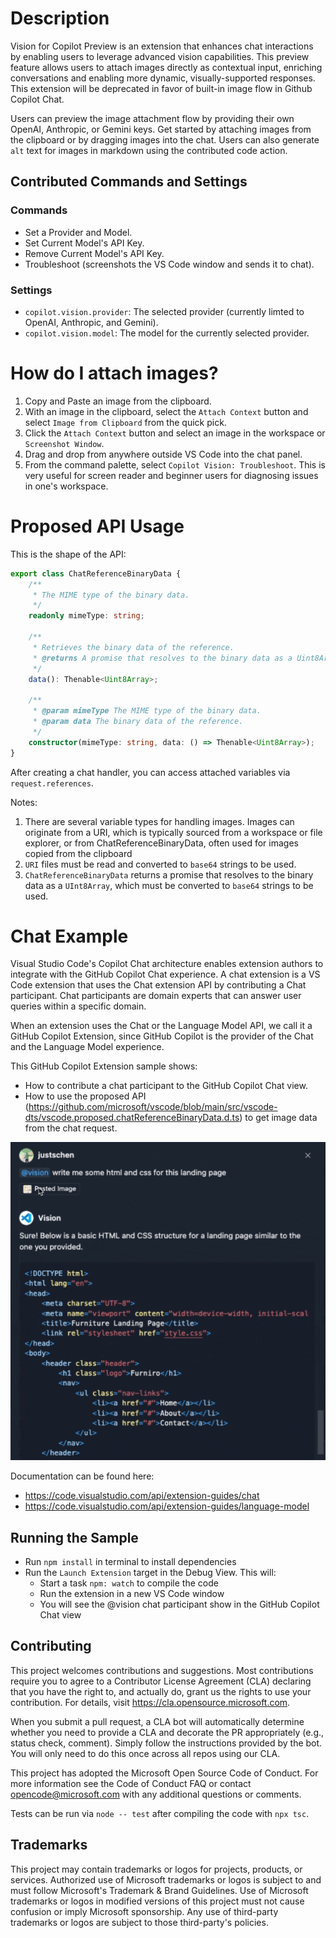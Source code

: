# Description

Vision for Copilot Preview is an extension that enhances chat interactions by enabling users to leverage advanced vision capabilities. This preview feature allows users to attach images directly as contextual input, enriching conversations and enabling more dynamic, visually-supported responses. This extension will be deprecated in favor of built-in image flow in Github Copilot Chat. 

Users can preview the image attachment flow by providing their own OpenAI, Anthropic, or Gemini keys. Get started by attaching images from the clipboard or by dragging images into the chat. Users can also generate `alt` text for images in markdown using the contributed code action.

## Contributed Commands and Settings
### Commands
- Set a Provider and Model.
- Set Current Model's API Key.
- Remove Current Model's API Key.
- Troubleshoot (screenshots the VS Code window and sends it to chat).

### Settings
- `copilot.vision.provider`: The selected provider (currently limted to OpenAI, Anthropic, and Gemini).
- `copilot.vision.model`: The model for the currently selected provider.


# How do I attach images?
1. Copy and Paste an image from the clipboard.
2. With an image in the clipboard, select the `Attach Context` button and select `Image from Clipboard` from the quick pick.
3. Click the `Attach Context` button and select an image in the workspace or `Screenshot Window`.
4. Drag and drop from anywhere outside VS Code into the chat panel.
5. From the command palette, select `Copilot Vision: Troubleshoot`. This is very useful for screen reader and beginner users for diagnosing issues in one's workspace.


# Proposed API Usage
This is the shape of the API:
```ts
export class ChatReferenceBinaryData {
	/**
	 * The MIME type of the binary data.
	 */
	readonly mimeType: string;

	/**
	 * Retrieves the binary data of the reference.
	 * @returns A promise that resolves to the binary data as a Uint8Array.
	 */
	data(): Thenable<Uint8Array>;

	/**
	 * @param mimeType The MIME type of the binary data.
	 * @param data The binary data of the reference.
	 */
	constructor(mimeType: string, data: () => Thenable<Uint8Array>);
}
```
After creating a chat handler, you can access attached variables via `request.references`.

Notes:
1. There are several variable types for handling images. Images can originate from a URI, which is typically sourced from a workspace or file explorer, or from ChatReferenceBinaryData, often used for images copied from the clipboard
2. `URI` files must be read and converted to `base64` strings to be used.
3. `ChatReferenceBinaryData` returns a promise that resolves to the binary data as a `UInt8Array`, which must be converted to `base64` strings to be used.

# Chat Example

Visual Studio Code's Copilot Chat architecture enables extension authors to integrate with the GitHub Copilot Chat experience. A chat extension is a VS Code extension that uses the Chat extension API by contributing a Chat participant. Chat participants are domain experts that can answer user queries within a specific domain.

When an extension uses the Chat or the Language Model API, we call it a GitHub Copilot Extension, since GitHub Copilot is the provider of the Chat and the Language Model experience.

This GitHub Copilot Extension sample shows:

- How to contribute a chat participant to the GitHub Copilot Chat view.
- How to use the proposed API (https://github.com/microsoft/vscode/blob/main/src/vscode-dts/vscode.proposed.chatReferenceBinaryData.d.ts) to get image data from the chat request. 

![Screenshot of a chat exchange. A user asks for HTML and CSS for a landing page. The response provides a basic HTML structure with a header, navigation links (Home, About, Contact), and a link to an external CSS file.](./assets/demo.gif)

Documentation can be found here:
- https://code.visualstudio.com/api/extension-guides/chat
- https://code.visualstudio.com/api/extension-guides/language-model

## Running the Sample

- Run `npm install` in terminal to install dependencies
- Run the `Launch Extension` target in the Debug View. This will:
	- Start a task `npm: watch` to compile the code
	- Run the extension in a new VS Code window
	- You will see the @vision chat participant show in the GitHub Copilot Chat view


## Contributing
This project welcomes contributions and suggestions. Most contributions require you to agree to a Contributor License Agreement (CLA) declaring that you have the right to, and actually do, grant us the rights to use your contribution. For details, visit https://cla.opensource.microsoft.com.

When you submit a pull request, a CLA bot will automatically determine whether you need to provide a CLA and decorate the PR appropriately (e.g., status check, comment). Simply follow the instructions provided by the bot. You will only need to do this once across all repos using our CLA.

This project has adopted the Microsoft Open Source Code of Conduct. For more information see the Code of Conduct FAQ or contact opencode@microsoft.com with any additional questions or comments.

Tests can be run via `node -- test` after compiling the code with `npx tsc`.

## Trademarks
This project may contain trademarks or logos for projects, products, or services. Authorized use of Microsoft trademarks or logos is subject to and must follow Microsoft's Trademark & Brand Guidelines. Use of Microsoft trademarks or logos in modified versions of this project must not cause confusion or imply Microsoft sponsorship. Any use of third-party trademarks or logos are subject to those third-party's policies.
